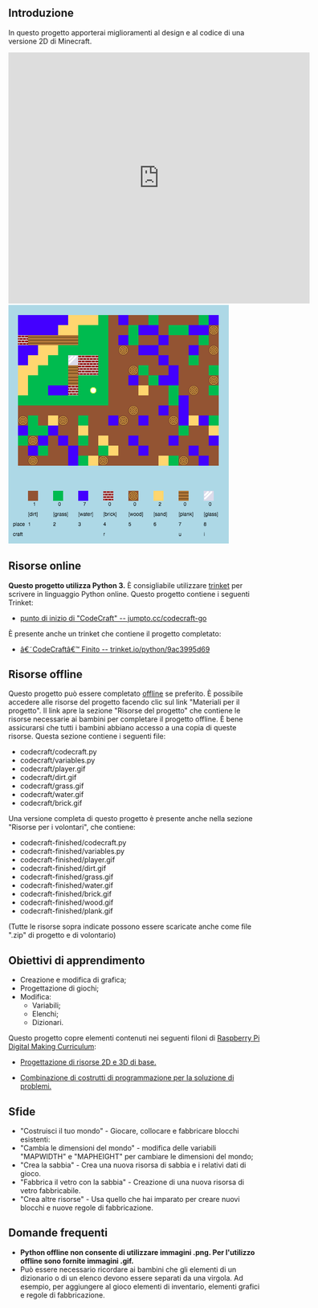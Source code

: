 ## Introduzione

In questo progetto apporterai miglioramenti al design e al codice di una versione 2D di Minecraft.

<div class="trinket">
  <iframe src="https://trinket.io/embed/python/9ac3995d69?outputOnly=true&start=result" width="600" height="500" frameborder="0" marginwidth="0" marginheight="0" allowfullscreen>
  </iframe>
  <img src="images/craft-finished.png">
</div>

## Risorse online

__Questo progetto utilizza Python 3.__ È consigliabile utilizzare [trinket](https://trinket.io/) per scrivere in linguaggio Python online. Questo progetto contiene i seguenti Trinket:

+ [punto di inizio di "CodeCraft" -- jumpto.cc/codecraft-go](http://jumpto.cc/codecraft-go)

È presente anche un trinket che contiene il progetto completato:

+ [â€˜CodeCraftâ€™ Finito -- trinket.io/python/9ac3995d69](https://trinket.io/python/9ac3995d69)

## Risorse offline
Questo progetto può essere completato [offline](https://www.codeclubprojects.org/en-GB/resources/python-working-offline/) se preferito. È possibile accedere alle risorse del progetto facendo clic sul link "Materiali per il progetto". Il link apre la sezione "Risorse del progetto" che contiene le risorse necessarie ai bambini per completare il progetto offline. È bene assicurarsi che tutti i bambini abbiano accesso a una copia di queste risorse. Questa sezione contiene i seguenti file:

+ codecraft/codecraft.py
+ codecraft/variables.py
+ codecraft/player.gif
+ codecraft/dirt.gif
+ codecraft/grass.gif
+ codecraft/water.gif
+ codecraft/brick.gif

Una versione completa di questo progetto è presente anche nella sezione "Risorse per i volontari", che contiene:

+ codecraft-finished/codecraft.py
+ codecraft-finished/variables.py
+ codecraft-finished/player.gif
+ codecraft-finished/dirt.gif
+ codecraft-finished/grass.gif
+ codecraft-finished/water.gif
+ codecraft-finished/brick.gif
+ codecraft-finished/wood.gif
+ codecraft-finished/plank.gif

(Tutte le risorse sopra indicate possono essere scaricate anche come file ".zip" di progetto e di volontario)

## Obiettivi di apprendimento
+ Creazione e modifica di grafica;
+ Progettazione di giochi;
+ Modifica:
	+ Variabili;
	+ Elenchi;
	+ Dizionari.

Questo progetto copre elementi contenuti nei seguenti filoni di [Raspberry Pi Digital Making Curriculum](http://rpf.io/curriculum):

+ [Progettazione di risorse 2D e 3D di base.](https://www.raspberrypi.org/curriculum/design/creator)

+ [Combinazione di costrutti di programmazione per la soluzione di problemi.](https://www.raspberrypi.org/curriculum/programming/builder)

## Sfide
+ "Costruisci il tuo mondo" - Giocare, collocare e fabbricare blocchi esistenti:
+ "Cambia le dimensioni del mondo" - modifica delle variabili "MAPWIDTH" e "MAPHEIGHT" per cambiare le dimensioni del mondo;
+ "Crea la sabbia" - Crea una nuova risorsa di sabbia e i relativi dati di gioco.
+ "Fabbrica il vetro con la sabbia" - Creazione di una nuova risorsa di vetro fabbricabile.
+ "Crea altre risorse" - Usa quello che hai imparato per creare nuovi blocchi e nuove regole di fabbricazione.

## Domande frequenti
+ __Python offline non consente di utilizzare immagini .png. Per l'utilizzo offline sono fornite immagini .gif.__
+ Può essere necessario ricordare ai bambini che gli elementi di un dizionario o di un elenco devono essere separati da una virgola. Ad esempio, per aggiungere al gioco elementi di inventario, elementi grafici e regole di fabbricazione.
